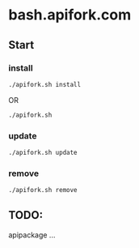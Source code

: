 # bash.apifork.com

## Start

### install

```bash
./apifork.sh install
```
OR

```bash
./apifork.sh
```

### update

```bash
./apifork.sh update
```


### remove

```bash
./apifork.sh remove
```

## TODO:
apipackage ...